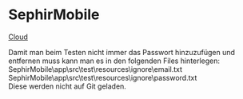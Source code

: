 # SephirMobile

[Cloud](https://christen.space/index.php/apps/files/?dir=/SephirMobile&fileid=5428)  

Damit man beim Testen nicht immer das Passwort hinzuzufügen und entfernen muss kann man es in den folgenden Files hinterlegen:  
SephirMobile\app\src\test\resources\ignore\email.txt  
SephirMobile\app\src\test\resources\ignore\password.txt  
Diese werden nicht auf Git geladen.  
